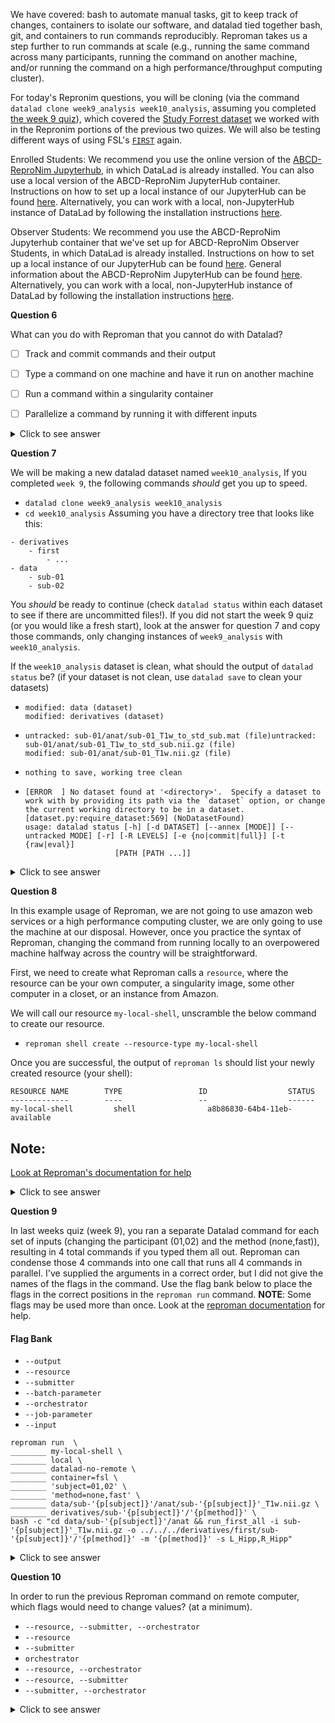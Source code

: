 
We have covered: bash to automate manual tasks, git to keep track of changes, containers to isolate our software, and datalad tied together bash, git, and containers to run commands reproducibly.
Reproman takes us a step further to run commands at scale
(e.g., running the same command across many participants, running the command on another machine,
and/or running the command on a high performance/throughput computing cluster).

For today's Repronim questions, you will be cloning
(via the command `datalad clone week9_analysis week10_analysis`, assuming you completed [the week 9 quiz](../week9/week_9_quiz.md#repronim-questions)),
which covered the [Study Forrest dataset](https://github.com/psychoinformatics-de/studyforrest-data-structural) we worked with in the Repronim portions of the previous two quizes.
We will also be testing different ways of using FSL's [`FIRST`](https://fsl.fmrib.ox.ac.uk/fsl/fslwiki/FIRST) again.

Enrolled Students: We recommend you use the online version of
the [ABCD-ReproNim Jupyterhub](https://docs.google.com/document/d/1kXvK2c_N9TkIAYn21WfzlCPtJvxhjW13Ftf0DwnAnlg/edit#heading=h.yb1hc7y3vc15), in
which DataLad is already installed. You can also use a local version of the ABCD-ReproNim JupyterHub container. Instructions on how to set up a local
instance of our JupyterHub can be found [here](https://neurostars.org/t/using-abcd-repronim-jupyterhub-container-locally-via-docker/17439). Alternatively,
you can work with a local, non-JupyterHub instance of DataLad by following the installation
instructions [here](https://handbook.datalad.org/en/latest/intro/installation.html).

Observer Students: We recommend you use the ABCD-ReproNim Jupyterhub container that we've set up for ABCD-ReproNim Observer Students, in which
DataLad is already installed. Instructions on how to set up a local instance of our JupyterHub can be
found [here](https://neurostars.org/t/using-abcd-repronim-jupyterhub-container-locally-via-docker/17439). General information about the
ABCD-ReproNim JupyterHub can be
found [here](https://docs.google.com/document/d/1kXvK2c_N9TkIAYn21WfzlCPtJvxhjW13Ftf0DwnAnlg/edit#heading=h.yb1hc7y3vc15). Alternatively, you can
work with a local, non-JupyterHub instance of DataLad by following the installation
instructions [here](https://handbook.datalad.org/en/latest/intro/installation.html).


**Question 6**

What can you do with Reproman that you cannot do with Datalad?

- [ ] Track and commit commands and their output
- [ ] Type a command on one machine and have it run on another machine
- [ ] Run a command within a singularity container
- [ ] Parallelize a command by running it with different inputs


<details>
<summary>Click to see answer</summary>

- [ ] Track and commit commands and their output
    - Both Datalad and Reproman execute commands and create commits automatically.
- [x] Type a command on one machine and have it run on another machine
    - Reproman can `ssh` into another computer
    and run a command for you (while still tracking and committing results)
- [ ] Run a command within a singularity container
    - Both Datalad and Reproman can run a command in a singularity container
        - Datalad Example:
            - `datalad create testrun && cd testrun`
            - `datalad containers-add hello-world --url shub://vsoch/hello-world`
            - `datalad containers-run  -n hello-world echo "example command"`
        - Reproman Example (theoretical):
            - `datalad create testrun && cd testrun`
            - `reproman create hello-world -t singularity --backend-parameters image=shub://vsoch/hello-world`
            - `reproman run  --resource hello-world  --orc datalad-local-run echo "example command"`

- [x] Parallelize a command by running it with different inputs
    - While the command you run through Datalad could be parallelized, Datalad itself cannot parallelize your command.
      Reproman, on the other hand, has specific flags (`--batch-spec` and `--batch-parameter`) to run the command with different inputs
      in parallel.
***

</details>

**Question 7**

We will be making a new datalad dataset named `week10_analysis`,
If you completed `week 9`, the following commands _should_ get you up to speed.
- `datalad clone week9_analysis week10_analysis`
- `cd week10_analysis`
Assuming you have a directory tree that looks like this:
```
- derivatives
    - first
        - ...
- data
    - sub-01
    - sub-02
```
You _should_ be ready to continue (check `datalad status` within each dataset to see if there are uncommitted files!).
If you did not start the week 9 quiz (or you would like a fresh start),
look at the answer for question 7 and copy those commands, only changing instances
of `week9_analysis` with `week10_analysis`.

If the `week10_analysis` dataset is clean, what should the output of `datalad status` be?
(if your dataset is not clean, use `datalad save` to
clean your datasets)
- ```
  modified: data (dataset)
  modified: derivatives (dataset)
  ```
- ```
  untracked: sub-01/anat/sub-01_T1w_to_std_sub.mat (file)untracked: sub-01/anat/sub-01_T1w_to_std_sub.nii.gz (file)
  modified: sub-01/anat/sub-01_T1w.nii.gz (file)
  ```
- `nothing to save, working tree clean`
- ```
  [ERROR  ] No dataset found at '<directory>'.  Specify a dataset to work with by providing its path via the `dataset` option, or change the current working directory to be in a dataset. [dataset.py:require_dataset:569] (NoDatasetFound)
  usage: datalad status [-h] [-d DATASET] [--annex [MODE]] [--untracked MODE] [-r] [-R LEVELS] [-e {no|commit|full}] [-t {raw|eval}]
                      [PATH [PATH ...]]
  ```
<details>
<summary>Click to see answer</summary>

Answer:
    - `nothing to save, working tree clean`
        - The working tree refers to your series of
          commits, the fact that the working tree is clean
          means there are no new/modified files that Datalad
          does not know about.
***

</details>

**Question 8**

In this example usage of Reproman, we are not going to use
amazon web services or a high performance computing cluster,
we are only going to use the machine at our disposal.
However, once you practice the syntax of Reproman, changing
the command from running locally to an overpowered machine
halfway across the country will be straightforward.

First, we need to create what Reproman calls a `resource`,
where the resource can be your own computer, a singularity
image, some other computer in a closet, or an instance from
Amazon.

We will call our resource `my-local-shell`, unscramble
the below command to create our resource.
- `reproman shell create --resource-type my-local-shell`

Once you are successful, the output of `reproman ls` should list your newly created resource (your shell):
```
RESOURCE NAME        TYPE                 ID                  STATUS    
-------------        ----                 --                  ------    
my-local-shell         shell                a8b86830-64b4-11eb- available 
```

## Note:
[Look at Reproman's documentation for help](https://reproman.readthedocs.io/en/latest/generated/man/reproman-create.html)

<details>
<summary>Click to see answer</summary>

- `reproman create my-local-shell --resource-type shell`

***

</details>

**Question 9**

In last weeks quiz (week 9), you ran a separate Datalad command for each
set of inputs (changing the participant (01,02) and the method (none,fast)),
resulting in 4 total commands if you typed them all out.
Reproman can condense those 4 commands into one call that runs all 4 commands in parallel.
I've supplied the arguments in a correct order, but I did not give the names of the flags
in the command.
Use the flag bank below to place the flags in the correct positions
in the `reproman run` command. **NOTE**: Some flags may be used more than once.
Look at the [reproman documentation](https://reproman.readthedocs.io/en/latest/generated/man/reproman-run.html) for help.

#### Flag Bank
- `--output`
- `--resource`
- `--submitter`
- `--batch-parameter`
- `--orchestrator`
- `--job-parameter`
- `--input`



```
reproman run  \
________ my-local-shell \
________ local \
________ datalad-no-remote \
________ container=fsl \
________ 'subject=01,02' \
________ 'method=none,fast' \
________ data/sub-'{p[subject]}'/anat/sub-'{p[subject]}'_T1w.nii.gz \
________ derivatives/sub-'{p[subject]}'/'{p[method]}' \
bash -c "cd data/sub-'{p[subject]}'/anat && run_first_all -i sub-'{p[subject]}'_T1w.nii.gz -o ../../../derivatives/first/sub-'{p[subject]}'/'{p[method]}' -m '{p[method]}' -s L_Hipp,R_Hipp"
```

<details>
<summary>Click to see answer</summary>

```
reproman run  \
--resource my-local-shell \
--submitter local \
--orchestrator datalad-no-remote \
--job-parameter container=fsl \
--batch-parameter 'subject=01,02' \
--batch-parameter 'method=none,fast' \
--input data/sub-'{p[subject]}'/anat/sub-'{p[subject]}'_T1w.nii.gz \
--output derivatives/sub-'{p[subject]}'/'{p[method]}' \
bash -c "cd data/sub-'{p[subject]}'/anat && run_first_all -i sub-'{p[subject]}'_T1w.nii.gz -o ../../../derivatives/first/sub-'{p[subject]}'/'{p[method]}' -m '{p[method]}' -s L_Hipp,R_Hipp"
```

</details>

**Question 10**

In order to run the previous Reproman command on remote computer,
which flags would need to change values? (at a minimum).

- `--resource, --submitter, --orchestrator`
- `--resource`
- `--submitter`
- `orchestrator`
- `--resource, --orchestrator`
- `--resource, --submitter`
- `--submitter, --orchestrator`

<details>
<summary>Click to see answer</summary>

- `--resource, --orchestrator`
    - The resource needs to change from `my-local-shell` to a reference to the remote machine
      that you can ssh into.
    - The orchestrator needs to change since `datalad-no-remote` is specific to one's local shell.
    - The submitter can remain the same since you may be able to submit jobs using the shell
      on the remote computer.

</details>
